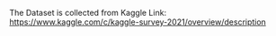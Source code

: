 The Dataset is collected from Kaggle
Link: https://www.kaggle.com/c/kaggle-survey-2021/overview/description
